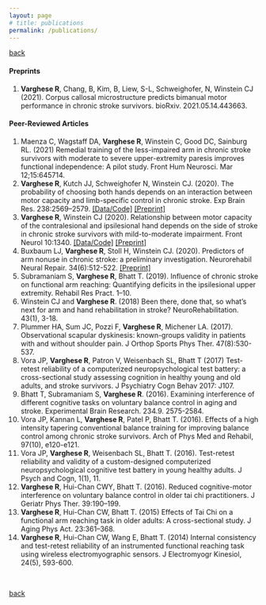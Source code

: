 ```yaml
---
layout: page
# title: publications
permalink: /publications/
---
```

[back](./)<br>

#### Preprints 
1.	**Varghese R**, Chang, B, Kim, B, Liew, S-L, Schweighofer, N, Winstein CJ (2021). Corpus callosal microstructure predicts bimanual motor performance in chronic stroke survivors. bioRxiv. 2021.05.14.443663. 

#### Peer-Reviewed Articles
1.	Maenza C, Wagstaff DA, **Varghese R**, Winstein C, Good DC, Sainburg RL. (2021) Remedial training of the less-impaired arm in chronic stroke survivors with moderate to severe upper-extremity paresis improves functional independence: A pilot study. Front Hum Neurosci. Mar 12;15:645714. 
2.	**Varghese R**, Kutch JJ, Schweighofer N, Winstein CJ. (2020). The probability of choosing both hands depends on an interaction between motor capacity and limb-specific control in chronic stroke. Exp Brain Res. 238:2569–2579.	[[Data/Code]](https://github.com/rinivarg/bmAAUT)   [[Preprint]](https://doi.org/10.1101/2020.05.20.20104299)
3.	**Varghese R**, Winstein CJ (2020). Relationship between motor capacity of the contralesional and ipsilesional hand depends on the side of stroke in chronic stroke survivors with mild-to-moderate impairment. Front Neurol 10:1340.     [[Data/Code]](https://github.com/rinivarg/ilWMFT)   [[Preprint]](https://www.biorxiv.org/content/10.1101/635136v2.full)
4.	Buxbaum LJ, **Varghese R**, Stoll H, Winstein CJ. (2020). Predictors of arm nonuse in chronic stroke: a preliminary investigation. Neurorehabil Neural Repair. 34(6):512-522.     [[Preprint]](https://www.biorxiv.org/content/10.1101/702159v1)
5.	Subramaniam S, **Varghese R**, Bhatt T. (2019). Influence of chronic stroke on functional arm reaching: Quantifying deficits in the ipsilesional upper extremity. Rehabil Res Pract. 1–10. 
6.	Winstein CJ and **Varghese R**. (2018) Been there, done that, so what’s next for arm and hand rehabilitation in stroke? NeuroRehabilitation. 43(1), 3-18. 
7.	Plummer HA, Sum JC, Pozzi F, **Varghese R**, Michener LA. (2017). Observational scapular dyskinesis: known-groups validity in patients with and without shoulder pain. J Orthop Sports Phys Ther. 47(8):530-537.
8.	Vora JP, **Varghese R**, Patron V, Weisenbach SL, Bhatt T (2017) Test-retest reliability of a computerized neuropsychological test battery: a cross-sectional study assessing cognition in healthy young and old adults, and stroke survivors. J Psychiatry Cogn Behav 2017: J107.
9.	Bhatt T, Subramaniam S, **Varghese R**. (2016). Examining interference of different cognitive tasks on voluntary balance control in aging and stroke. Experimental Brain Research. 234.9. 2575-2584.
10.	Vora JP, Kannan L, **Varghese R**, Patel P, Bhatt T. (2016). Effects of a high intensity tapering conventional balance training for improving balance control among chronic stroke survivors. Arch of Phys Med and Rehabil, 97(10), e120-e121.
11.	Vora JP, **Varghese R**, Weisenbach SL, Bhatt T. (2016). Test-retest reliability and validity of a custom-designed computerized neuropsychological cognitive test battery in young healthy adults. J Psych and Cogn, 1(1), 11.
12.	**Varghese R**, Hui-Chan CWY, Bhatt T. (2016). Reduced cognitive-motor interference on voluntary balance control in older tai chi practitioners. J Geriatr Phys Ther. 39:190–199. 
13.	**Varghese R**, Hui-Chan CW, Bhatt T. (2015) Effects of Tai Chi on a functional arm reaching task in older adults: A cross-sectional study. J Aging Phys Act. 23:361–368. 
14.	**Varghese R**, Hui-Chan CW, Wang E, Bhatt T. (2014) Internal consistency and test-retest reliability of an instrumented functional reaching task using wireless electromyographic sensors. J Electromyogr Kinesiol, 24(5), 593-600.
<br>

[back](./)